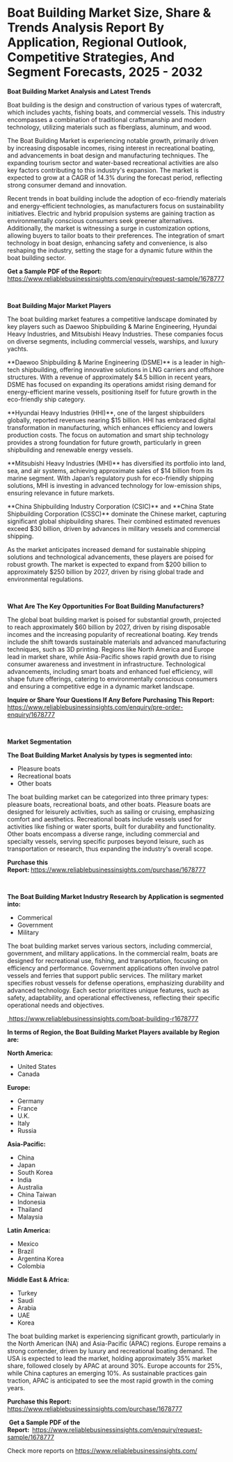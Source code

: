 <p><h1>Boat Building Market Size, Share & Trends Analysis Report By Application, Regional Outlook, Competitive Strategies, And Segment Forecasts, 2025 - 2032</h1></p><p><strong>Boat Building Market Analysis and Latest Trends</strong></p>
<p><p>Boat building is the design and construction of various types of watercraft, which includes yachts, fishing boats, and commercial vessels. This industry encompasses a combination of traditional craftsmanship and modern technology, utilizing materials such as fiberglass, aluminum, and wood. </p><p>The Boat Building Market is experiencing notable growth, primarily driven by increasing disposable incomes, rising interest in recreational boating, and advancements in boat design and manufacturing techniques. The expanding tourism sector and water-based recreational activities are also key factors contributing to this industry's expansion. The market is expected to grow at a CAGR of 14.3% during the forecast period, reflecting strong consumer demand and innovation.</p><p>Recent trends in boat building include the adoption of eco-friendly materials and energy-efficient technologies, as manufacturers focus on sustainability initiatives. Electric and hybrid propulsion systems are gaining traction as environmentally conscious consumers seek greener alternatives. Additionally, the market is witnessing a surge in customization options, allowing buyers to tailor boats to their preferences. The integration of smart technology in boat design, enhancing safety and convenience, is also reshaping the industry, setting the stage for a dynamic future within the boat building sector.</p></p>
<p><strong>Get a Sample PDF of the Report:&nbsp;</strong> <a href="https://www.reliablebusinessinsights.com/enquiry/request-sample/1678777?utm_campaign=3350&utm_medium=2&utm_source=Github&utm_content=ia&utm_term=24032025&utm_id=boat-building">https://www.reliablebusinessinsights.com/enquiry/request-sample/1678777</a></p>
<p>&nbsp;</p>
<p><strong>Boat Building Major Market Players</strong></p>
<p><p>The boat building market features a competitive landscape dominated by key players such as Daewoo Shipbuilding & Marine Engineering, Hyundai Heavy Industries, and Mitsubishi Heavy Industries. These companies focus on diverse segments, including commercial vessels, warships, and luxury yachts.</p><p>**Daewoo Shipbuilding & Marine Engineering (DSME)** is a leader in high-tech shipbuilding, offering innovative solutions in LNG carriers and offshore structures. With a revenue of approximately $4.5 billion in recent years, DSME has focused on expanding its operations amidst rising demand for energy-efficient marine vessels, positioning itself for future growth in the eco-friendly ship category.</p><p>**Hyundai Heavy Industries (HHI)**, one of the largest shipbuilders globally, reported revenues nearing $15 billion. HHI has embraced digital transformation in manufacturing, which enhances efficiency and lowers production costs. The focus on automation and smart ship technology provides a strong foundation for future growth, particularly in green shipbuilding and renewable energy vessels.</p><p>**Mitsubishi Heavy Industries (MHI)** has diversified its portfolio into land, sea, and air systems, achieving approximate sales of $14 billion from its marine segment. With Japan’s regulatory push for eco-friendly shipping solutions, MHI is investing in advanced technology for low-emission ships, ensuring relevance in future markets.</p><p>**China Shipbuilding Industry Corporation (CSIC)** and **China State Shipbuilding Corporation (CSSC)** dominate the Chinese market, capturing significant global shipbuilding shares. Their combined estimated revenues exceed $30 billion, driven by advances in military vessels and commercial shipping.</p><p>As the market anticipates increased demand for sustainable shipping solutions and technological advancements, these players are poised for robust growth. The market is expected to expand from $200 billion to approximately $250 billion by 2027, driven by rising global trade and environmental regulations.</p></p>
<p>&nbsp;</p>
<p><strong>What Are The Key Opportunities For Boat Building Manufacturers?</strong></p>
<p><p>The global boat building market is poised for substantial growth, projected to reach approximately $60 billion by 2027, driven by rising disposable incomes and the increasing popularity of recreational boating. Key trends include the shift towards sustainable materials and advanced manufacturing techniques, such as 3D printing. Regions like North America and Europe lead in market share, while Asia-Pacific shows rapid growth due to rising consumer awareness and investment in infrastructure. Technological advancements, including smart boats and enhanced fuel efficiency, will shape future offerings, catering to environmentally conscious consumers and ensuring a competitive edge in a dynamic market landscape.</p></p>
<p><strong>Inquire or Share Your Questions If Any Before Purchasing This Report:</strong> <a href="https://www.reliablebusinessinsights.com/enquiry/pre-order-enquiry/1678777?utm_campaign=3350&utm_medium=2&utm_source=Github&utm_content=ia&utm_term=24032025&utm_id=boat-building">https://www.reliablebusinessinsights.com/enquiry/pre-order-enquiry/1678777</a></p>
<p>&nbsp;</p>
<p><strong>Market Segmentation</strong></p>
<p><strong>The Boat Building Market Analysis by types is segmented into:</strong></p>
<p><ul><li>Pleasure boats</li><li>Recreational boats</li><li>Other boats</li></ul></p>
<p><p>The boat building market can be categorized into three primary types: pleasure boats, recreational boats, and other boats. Pleasure boats are designed for leisurely activities, such as sailing or cruising, emphasizing comfort and aesthetics. Recreational boats include vessels used for activities like fishing or water sports, built for durability and functionality. Other boats encompass a diverse range, including commercial and specialty vessels, serving specific purposes beyond leisure, such as transportation or research, thus expanding the industry's overall scope.</p></p>
<p><strong>Purchase this Report:&nbsp;</strong><a href="https://www.reliablebusinessinsights.com/purchase/1678777?utm_campaign=3350&utm_medium=2&utm_source=Github&utm_content=ia&utm_term=24032025&utm_id=boat-building">https://www.reliablebusinessinsights.com/purchase/1678777</a></p>
<p>&nbsp;</p>
<p><strong>The Boat Building Market Industry Research by Application is segmented into:</strong></p>
<p><ul><li>Commerical</li><li>Government</li><li>Military</li></ul></p>
<p><p>The boat building market serves various sectors, including commercial, government, and military applications. In the commercial realm, boats are designed for recreational use, fishing, and transportation, focusing on efficiency and performance. Government applications often involve patrol vessels and ferries that support public services. The military market specifies robust vessels for defense operations, emphasizing durability and advanced technology. Each sector prioritizes unique features, such as safety, adaptability, and operational effectiveness, reflecting their specific operational needs and objectives.</p></p>
<p><a href="https://www.reliablebusinessinsights.com/boat-building-r1678777?utm_campaign=3350&utm_medium=2&utm_source=Github&utm_content=ia&utm_term=24032025&utm_id=boat-building">&nbsp;https://www.reliablebusinessinsights.com/boat-building-r1678777</a></p>
<p><strong>In terms of Region, the Boat Building Market Players available by Region are:</strong></p>
<p>
    <p> <strong> North America: </strong>
        <ul>
            <li>United States</li>
            <li>Canada</li>
        </ul>
        </p> 
    <p> <strong> Europe: </strong>
        <ul>
            <li>Germany</li>
            <li>France</li>
            <li>U.K.</li>
            <li>Italy</li>
            <li>Russia</li>
        </ul>
        </p> 
    <p> <strong> Asia-Pacific: </strong>
        <ul>
            <li>China</li>
            <li>Japan</li>
            <li>South Korea</li>
            <li>India</li>
            <li>Australia</li>
            <li>China Taiwan</li>
            <li>Indonesia</li>
            <li>Thailand</li>
            <li>Malaysia</li>
        </ul>
        </p> 
    <p> <strong> Latin America: </strong>
        <ul>
            <li>Mexico</li>
            <li>Brazil</li>
            <li>Argentina Korea</li>
            <li>Colombia</li>
        </ul>
        </p> 
    <p> <strong> Middle East & Africa: </strong>
        <ul>
            <li>Turkey</li>
            <li>Saudi</li>
            <li>Arabia</li>
            <li>UAE</li>
            <li>Korea</li>
        </ul>
    </p>
    </p>
<p><p>The boat building market is experiencing significant growth, particularly in the North American (NA) and Asia-Pacific (APAC) regions. Europe remains a strong contender, driven by luxury and recreational boating demand. The USA is expected to lead the market, holding approximately 35% market share, followed closely by APAC at around 30%. Europe accounts for 25%, while China captures an emerging 10%. As sustainable practices gain traction, APAC is anticipated to see the most rapid growth in the coming years.</p></p>
<p><strong>Purchase this Report: </strong><a href="https://www.reliablebusinessinsights.com/purchase/1678777?utm_campaign=3350&utm_medium=2&utm_source=Github&utm_content=ia&utm_term=24032025&utm_id=boat-building">https://www.reliablebusinessinsights.com/purchase/1678777</a></p>
<p>&nbsp;<strong>Get a Sample PDF of the Report:&nbsp;&nbsp;</strong><a href="https://www.reliablebusinessinsights.com/enquiry/request-sample/1678777?utm_campaign=3350&utm_medium=2&utm_source=Github&utm_content=ia&utm_term=24032025&utm_id=boat-building">https://www.reliablebusinessinsights.com/enquiry/request-sample/1678777</a></p>
<p><strong></strong></p>
<p>Check more reports on <a href="https://www.reliablebusinessinsights.com/?utm_campaign=3350&utm_medium=2&utm_source=Github&utm_content=ia&utm_term=24032025&utm_id=boat-building">https://www.reliablebusinessinsights.com/</a></p>